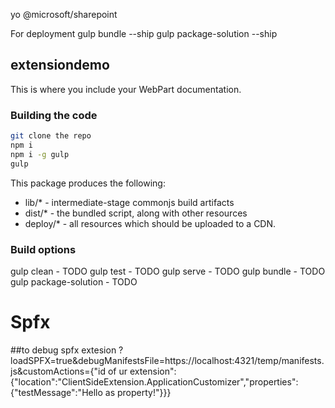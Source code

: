 yo @microsoft/sharepoint

For deployment
gulp bundle --ship
gulp package-solution --ship

## extensiondemo

This is where you include your WebPart documentation.

### Building the code

```bash
git clone the repo
npm i
npm i -g gulp
gulp
```

This package produces the following:

* lib/* - intermediate-stage commonjs build artifacts
* dist/* - the bundled script, along with other resources
* deploy/* - all resources which should be uploaded to a CDN.

### Build options

gulp clean - TODO
gulp test - TODO
gulp serve - TODO
gulp bundle - TODO
gulp package-solution - TODO
# Spfx

##to debug spfx extesion
?loadSPFX=true&debugManifestsFile=https://localhost:4321/temp/manifests.js&customActions={"id of ur extension":{"location":"ClientSideExtension.ApplicationCustomizer","properties":{"testMessage":"Hello as property!"}}}


